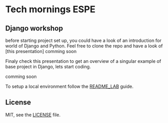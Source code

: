 # Tech mornings ESPE
## Django workshop 

before starting project set up, you could have a look of an introduction for world of Django and Python. Feel free to clone the repo and have a look of [this presentation]
comming soon

Finaly check this presentation to get an  overview of a singular example of base project in Django, lets start coding.

comming soon

To setup a local environment follow the [README_LAB](README_LAB.md) guide.

## License

MIT, see the [LICENSE](LICENSE) file.